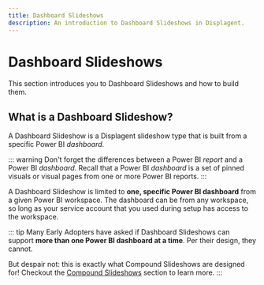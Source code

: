 ```yaml
---
title: Dashboard Slideshows
description: An introduction to Dashboard Slideshows in Displagent.
---
```


# Dashboard Slideshows

This section introduces you to Dashboard Slideshows and how to build them.

## What is a Dashboard Slideshow?

A Dashboard Slideshow is a Displagent slideshow type that is built from a specific Power BI *dashboard*.

::: warning
Don't forget the differences between a Power BI *report* and a Power BI *dashboard*. Recall that a Power BI *dashboard* is a set of pinned visuals or visual pages from one or more Power BI reports.
:::

A Dashboard Slideshow is limited to **one, specific Power BI dashboard** from a given Power BI workspace. The dashboard can be from any workspace, so long as your service account that you used during setup has access to the workspace.

::: tip
Many Early Adopters have asked if Dashboard Slideshows can support **more than one Power BI dashboard at a time**. Per their design, they cannot.

But despair not: this is exactly what Compound Slideshows are designed for! Checkout the [Compound Slideshows](/compound-slideshows/) section to learn more.
:::